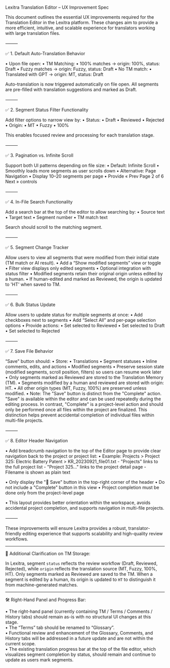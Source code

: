 Lexitra Translation Editor – UX Improvement Spec

This document outlines the essential UX improvements required for the Translation Editor in the Lexitra platform. These changes aim to provide a more efficient, intuitive, and scalable experience for translators working with large translation files.

⸻

✅ 1. Default Auto-Translation Behavior

• Upon file open:
  • TM Matching:
    • 100% matches → origin: 100%, status: Draft
    • Fuzzy matches → origin: Fuzzy, status: Draft
  • No TM match:
    • Translated with GPT → origin: MT, status: Draft

Auto-translation is now triggered automatically on file open. All segments are pre-filled with translation suggestions and marked as Draft.

⸻

✅ 2. Segment Status Filter Functionality

Add filter options to narrow view by:
• Status:
  • Draft
  • Reviewed
  • Rejected
• Origin:
  • MT
  • Fuzzy
  • 100%

This enables focused review and processing for each translation stage.

⸻

✅ 3. Pagination vs. Infinite Scroll

Support both UI patterns depending on file size:
	•	Default: Infinite Scroll
	•	Smoothly loads more segments as user scrolls down
	•	Alternative: Page Navigation
	•	Display 10–20 segments per page
	•	Provide « Prev Page 2 of 6 Next » controls

⸻

✅ 4. In-File Search Functionality

Add a search bar at the top of the editor to allow searching by:
	•	Source text
	•	Target text
	•	Segment number
	•	TM match text

Search should scroll to the matching segment.

⸻

✅ 5. Segment Change Tracker

Allow users to view all segments that were modified from their initial state (TM match or AI result).
	•	Add a “Show modified segments” view or toggle
	•	Filter view displays only edited segments
	•	Optional integration with status filter
	•	Modified segments retain their original origin unless edited by a human.
	•	If human-edited and marked as Reviewed, the origin is updated to 'HT' when saved to TM.

⸻

✅ 6. Bulk Status Update

Allow users to update status for multiple segments at once:
	•	Add checkboxes next to segments
	•	Add “Select All” and per-page selection options
	•	Provide actions:
	•	Set selected to Reviewed
	•	Set selected to Draft
	•	Set selected to Rejected

⸻

✅ 7. Save File Behavior

“Save" button should:
	•	Store:
		•	Translations
		•	Segment statuses
		•	Inline comments, edits, and actions
		•	Modified segments
		•	Preserve session state (modified segments, scroll position, filters) so users can resume work later
	•	Only segments marked as Reviewed are stored to the Translation Memory (TM).
	•	Segments modified by a human and reviewed are stored with origin: HT.
	•	All other origin types (MT, Fuzzy, 100%) are preserved unless modified.
	•	Note: The "Save" button is distinct from the "Complete" action. "Save" is available within the editor and can be used repeatedly during the editing process. In contrast, "Complete" is a project-level action and should only be performed once all files within the project are finalized. This distinction helps prevent accidental completion of individual files within multi-file projects.

⸻

✅ 8. Editor Header Navigation

• Add breadcrumb navigation to the top of the Editor page to provide clear navigation back to the project or project list:
  • Example: 
    Projects > Project 325: Electric Battery Patent > KR_20230921_file01.txt
    - "Projects" links to the full project list
    - "Project 325..." links to the project detail page
    - Filename is shown as plain text

• Only display the "💾 Save" button in the top-right corner of the header
  • Do not include a "Complete" button in this view
  • Project completion must be done only from the project-level page

• This layout provides better orientation within the workspace, avoids accidental project completion, and supports navigation in multi-file projects.

⸻

These improvements will ensure Lexitra provides a robust, translator-friendly editing experience that supports scalability and high-quality review workflows.

---

🧠 Additional Clarification on TM Storage:

In Lexitra, segment `status` reflects the review workflow (Draft, Reviewed, Rejected), while `origin` reflects the translation source (MT, Fuzzy, 100%, HT). Only segments marked as Reviewed are saved to the TM. When a segment is edited by a human, its origin is updated to `HT` to distinguish it from machine-generated matches.

---

🛠️ Right-Hand Panel and Progress Bar:

• The right-hand panel (currently containing TM / Terms / Comments / History tabs) should remain as-is with no structural UI changes at this stage.  
• The “Terms” tab should be renamed to “Glossary”.  
• Functional review and enhancement of the Glossary, Comments, and History tabs will be addressed in a future update and are not within the current scope.  
• The existing translation progress bar at the top of the file editor, which visualizes segment completion by status, should remain and continue to update as users mark segments.